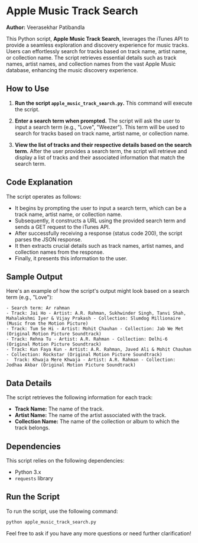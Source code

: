 # Apple Music Track Search

**Author:** Veerasekhar Patibandla

This Python script, **Apple Music Track Search**, leverages the iTunes API to provide a seamless exploration and discovery experience for music tracks. Users can effortlessly search for tracks based on track name, artist name, or collection name. The script retrieves essential details such as track names, artist names, and collection names from the vast Apple Music database, enhancing the music discovery experience.

## How to Use

1. **Run the script `apple_music_track_search.py`.** This command will execute the script.

2. **Enter a search term when prompted.** The script will ask the user to input a search term (e.g., "Love", "Weezer"). This term will be used to search for tracks based on track name, artist name, or collection name.

3. **View the list of tracks and their respective details based on the search term.** After the user provides a search term, the script will retrieve and display a list of tracks and their associated information that match the search term.

## Code Explanation

The script operates as follows:

- It begins by prompting the user to input a search term, which can be a track name, artist name, or collection name.
- Subsequently, it constructs a URL using the provided search term and sends a GET request to the iTunes API.
- After successfully receiving a response (status code 200), the script parses the JSON response.
- It then extracts crucial details such as track names, artist names, and collection names from the response.
- Finally, it presents this information to the user.

## Sample Output

Here's an example of how the script's output might look based on a search term (e.g., "Love"):

```
- Search term: Ar rahman
- Track: Jai Ho - Artist: A.R. Rahman, Sukhwinder Singh, Tanvi Shah, Mahalakshmi Iyer & Vijay Prakash - Collection: Slumdog Millionaire (Music from the Motion Picture)
- Track: Tum Se Hi - Artist: Mohit Chauhan - Collection: Jab We Met (Original Motion Picture Soundtrack)
- Track: Rehna Tu - Artist: A.R. Rahman - Collection: Delhi-6 (Original Motion Picture Soundtrack)
- Track: Kun Faya Kun - Artist: A.R. Rahman, Javed Ali & Mohit Chauhan - Collection: Rockstar (Original Motion Picture Soundtrack)
-  Track: Khwaja Mere Khwaja - Artist: A.R. Rahman - Collection: Jodhaa Akbar (Original Motion Picture Soundtrack)

```

## Data Details

The script retrieves the following information for each track:

- **Track Name:** The name of the track.
- **Artist Name:** The name of the artist associated with the track.
- **Collection Name:** The name of the collection or album to which the track belongs.

## Dependencies

This script relies on the following dependencies:

- Python 3.x
- `requests` library

## Run the Script

To run the script, use the following command:

```bash
python apple_music_track_search.py
```


Feel free to ask if you have any more questions or need further clarification!
